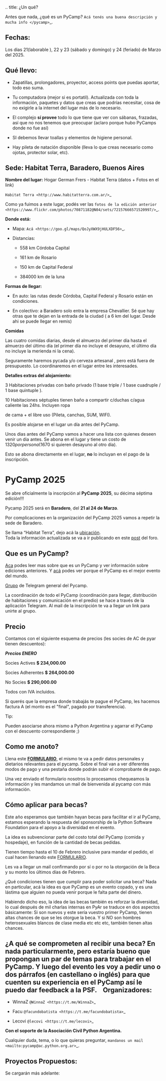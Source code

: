 
.. title: ¿Un qué?

  
  

Antes que nada, ¿qué es un PyCamp? `Acá tenés una buena descripción y mucha info </pycamp>`_.

  
  

Fechas:
-------------------------------------------

  

Los dias 21(laborable ), 22 y 23 (sábado y domingo) y 24 (feriado) de Marzo del 2025.

  

Qué llevo:
-------------------------------------------

  

- Zapatillas, prolongadores, proyector, access points que puedas aportar, todo eso suma.

  

- Tu computadora (mejor si es portatil). Actualizada con toda la información, paquetes y datos que creas que podrías necesitar, cosa de no exigirle a la internet del lugar más de lo necesario.

  

- El complejo **sí provee** todo lo que tiene que ver con sábanas, frazadas, así que no nos tenemos que preocupar (aclaro porque hubo PyCamps donde no fue así)

  

- SI debemos llevar toallas y elementos de higiene personal.

  

- Hay pileta de natación disponible (lleva lo que creas necesario como ojotas, protector solar, etc).

  

Sede: Habitat Terra, Baradero, Buenos Aires
-------------------------------------------

**Nombre del lugar:** Hogar German Frers - Habitat Terra (datos + Fotos en el link)

`Habitat Terra <http://www.habitatterra.com.ar/>`_ 

Como ya fuimos a este lugar, podés ver las `fotos de la edición anterior <https://www.flickr.com/photos/70871182@N04/sets/72157666571520997/>`_.


**Donde está:**

 * Mapa:  `Acá <https://goo.gl/maps/QoJyXWX9jHULXDF56>`_.

 * Distancias:

   * 558 km Córdoba Capital

   * 161 km de Rosario

   * 150 km de Capital Federal 

   * 384000 km de la luna

**Formas de llegar:**


* En auto: las rutas desde Córdoba, Capital Federal y Rosario están en condiciones.

* En colectivo: a Baradero solo entra la empresa Chevallier. Sé que hay otras que te dejan en la entrada de la ciudad ( a 6 km del lugar. Desde ahi se puede llegar en remis) 

**Comidas**

Las cuatro comidas diarias, desde el almuerzo del primer día hasta el almuerzo del último día (el primer día no incluye el desayuno, el último día no incluye la merienda ni la cena).

Seguramente haremos pycada y/o cerveza artesanal , pero está fuera de presupuesto. Lo coordinaremos en el lugar entre les interesades.

**Detalles extras del alojamiento:**

3 Habitaciones privadas con baño privado (1 base triple / 1 base cuadruple / 1 base quintuple ).

10 Habitaciones séptuples tienen baño a compartir c/duchas c/agua caliente las 24hs. Incluyen ropa

de cama + el libre uso (Pileta, canchas, SUM, WIFI).

Es posible alojarse en el lugar un día antes del PyCamp.

Unos dias antes del PyCamp vamos a hacer una lista con quienes deseen venir un dia antes. Se abona en el lugar y tiene un costo de $1320 por persona ($1670 si quieren desayuno al otro dia).

Esto se abona directamente en el lugar, **no** lo incluyan en el pago de la inscripción.

# PyCamp 2025

Se abre oficialmente la inscripción al **PyCamp 2025**, su décima séptima edición!!! 

Pycamp 2025 será en **Baradero**, del **21 al 24 de Marzo**.

Por complicaciones en la organización del PyCamp 2025 vamos a repetir la sede de Baradero.

Se llama “Habitat Terra”, dejo acá la [ubicación](https://maps.app.goo.gl/KCnqNbfF9D24ydQj7).\
Toda la información actualizada se va a ir publicando en este [post](https://pyar.discourse.group/t/pycamp-2025/1373) del foro.

## **Que es un PyCamp?**

[Aca](https://wiki.python.org.ar/pycamp/) podes leer mas sobre que es un PyCamp y ver información sobre ediciones anteriores. Y [acá](https\://www\.youtube.com/watch?v=o1561Xtw9wU) podes ver porque el PyCamp es el mejor evento del mundo.

[Grupo](https://t.me/joinchat/Tw0821hd2lkOAjyU) de Telegram general del Pycamp.

La coordinación de todo el PyCamp (coordinación para llegar, distribución de habitaciones y comunicación en el predio) se hace a través de la aplicación Telegram. Al mail de la inscripción te va a llegar un link para unirte al grupo.




## **Precio**  

Contamos con el siguiente esquema de precios (les socies de AC de pyar tienen descuentos):

***Precios ENERO***

Socies Actives  **$ 234,000.00**

Socies Adherentes **$ 264,000.00**

No Socies  **$ 290,000.00** 

Todos con IVA incluidos.




Si querés que la empresa donde trabajás te pague el PyCamp, les hacemos factura A (el monto es el "final", pagado por transferencia).

Tip:

Pueden asociarse ahora mismo a Python Argentina y agarrar el PyCamp con el descuento correspondiente ;)

## **Como me anoto?**

Llena este [**FORMULARIO**](https://forms.gle/bjE9gPyqu6ZEjAjcA), el mismo te va a pedir datos personales y dietarios relevantes para el pycamp. Sobre el final van a ver diferentes modos de pago y una pestaña donde podrán subir el comprobante de pago.

Una vez enviado el formulario nosotros lo procesamos chequeamos la información y les mandamos un mail de bienvenida al pycamp con más información.

## **Cómo aplicar para becas?**

Este año esperamos que también hayan becas para facilitar el ir al PyCamp, estamos esperando la respuesta del sponsorship de la Python Software Foundation para el apoyo a la diversidad en el evento.

La idea es subvencionar parte del costo total del PyCamp (comida y hospedaje), en función de la cantidad de becas pedidas.

Tienen tiempo hasta el 10 de Febrero inclusive para mandar el pedido, el cual hacen llenando este [FORMULARIO](https://forms.gle/o8hB5cBVNX1WgG5P7).

Les va a llegar un mail confirmando por sí o por no la otorgación de la Beca y su monto los últimos días de Febrero.

¿Qué condiciones tienen que cumplir para poder solicitar una beca? Nada en particular, acá la idea es que PyCamp es un evento copado, y es una lástima que alguien no pueda venir porque le falta parte del dinero.

Habiendo dicho eso, la idea de las becas también es reforzar la diversidad, lo cual después de mil charlas internas en PyAr se traduce en dos aspectos básicamente: Si son nuevos y este sería vuestro primer PyCamp, tienen altas chances de que se les otorgue la beca. Y si NO son hombres heterosexuales blancos de clase media etc etc etc, también tienen altas chances.

¿A qué se comprometen al recibir una beca? En nada particularmente, pero estaría bueno que propongan un par de temas para trabajar en el PyCamp. Y luego del evento les voy a pedir uno o dos párrafos (en castellano o inglés) para que cuenten su experiencia en el PyCamp así le puedo dar feedback a la PSF.
​
​
​
Organizadores: 
--------------
- WinnaZ `@WinnaZ <https://t.me/WinnaZ>`_

- Facu `@facundobatista <https://t.me/facundobatista>`_

- Lecovi `@lecovi <https://t.me/lecovi>`_



**Con el soporte de la Asociación Civil Python Argentina.**
  

Cualquier duda, tema, o lo que quieras preguntar, `mandanos un mail <mailto:pycamp@ac.python.org.ar>`_.

Proyectos Propuestos:
---------------------

Se cargarán más adelante:
